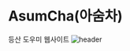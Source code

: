 # AsumCha(아숨차)

등산 도우미 웹사이트
![header](https://AsumCha.vercel.app/api?type=wave&color=auto&height=300&section=header&text=AsumCha&fontSize=90)
